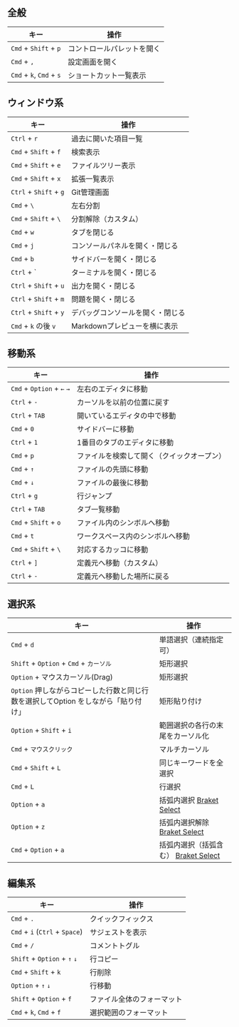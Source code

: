 
## 全般
|キー|操作|
|---|---|
|`Cmd` + `Shift` + ``p``  | コントロールパレットを開く|
|`Cmd` + `,`              | 設定画面を開く|
|`Cmd` + `k`, `Cmd` + `s` | ショートカット一覧表示|

## ウィンドウ系
|キー|操作|
|---|---|
|`Ctrl` + `r`           | 過去に開いた項目一覧|
|`Cmd` + `Shift` + `f`  | 検索表示|
|`Cmd` + `Shift` + `e`  | ファイルツリー表示|
|`Cmd` + `Shift` + `x`  | 拡張一覧表示|
|`Ctrl` + `Shift` + `g` | Git管理画面|
|`Cmd` + `\`            | 左右分割|
|`Cmd` + `Shift` + `\`  | 分割解除（カスタム）|
|`Cmd` + `w`            | タブを閉じる|
|`Cmd` + `j`            | コンソールパネルを開く・閉じる|
|`Cmd` + `b`            | サイドバーを開く・閉じる|
|`Ctrl` + `             | ターミナルを開く・閉じる|
|`Ctrl` + `Shift` + `u` | 出力を開く・閉じる|
|`Ctrl` + `Shift` + `m` | 問題を開く・閉じる|
|`Ctrl` + `Shift` + `y` | デバッグコンソールを開く・閉じる|
|`Cmd` + `k` の後 `v`   | Markdownプレピューを横に表示|

## 移動系
|キー|操作|
|---|---|
|`Cmd` + `Option` + `←` `→` | 左右のエディタに移動|
|`Ctrl` + `-`               | カーソルを以前の位置に戻す|
|`Ctrl` + `TAB`             | 開いているエディタの中で移動|
|`Cmd` + `0`                | サイドバーに移動|
|`Ctrl` + `1`               | 1番目のタブのエディタに移動|
|`Cmd` + `p`                | ファイルを検索して開く（クイックオープン）|
|`Cmd` + `↑`                | ファイルの先頭に移動|
|`Cmd` + `↓`                | ファイルの最後に移動|
|`Ctrl` + `g`               | 行ジャンプ|
|`Ctrl` + `TAB`             | タブ一覧移動|
|`Cmd` + `Shift` + `o`      | ファイル内のシンボルへ移動|
|`Cmd` + `t`                | ワークスペース内のシンボルへ移動|
|`Cmd` + `Shift` + `\`      | 対応するカッコに移動|
|`Ctrl` + `]`               | 定義元へ移動（カスタム）|
|`Ctrl` + `-`               | 定義元へ移動した場所に戻る|

## 選択系
|キー|操作|
|---|---|
|`Cmd` + `d`                              | 単語選択（連続指定可）|
|`Shift` + `Option` + `Cmd` + `カーソル`  | 矩形選択|
|`Option` + マウスカーソル(Drag)          | 矩形選択|
|`Option` 押しながらコピーした行数と同じ行数を選択してOption をしながら「貼り付け」 | 矩形貼り付け|
|`Option` + `Shift` + `i`                 | 範囲選択の各行の末尾をカーソル化|
|`Cmd` + `マウスクリック`                 | マルチカーソル|
|`Cmd` + `Shift` + `L`                    | 同じキーワードを全選択|
|`Cmd` + `L`                              | 行選択|
|`Option` + `a`                           | 括弧内選択 [Braket Select](https://marketplace.visualstudio.com/items?itemName=chunsen.bracket-select)|
|`Option` + `z`                           | 括弧内選択解除 [Braket Select](https://marketplace.visualstudio.com/items?itemName=chunsen.bracket-select)|
|`Cmd` + `Option` + `a`                   | 括弧内選択（括弧含む） [Braket Select](https://marketplace.visualstudio.com/items?itemName=chunsen.bracket-select)|

## 編集系
|キー|操作|
|---|---|
|`Cmd` + `.`                    | クイックフィックス|
|`Cmd` + `i` (`Ctrl` + `Space`) | サジェストを表示|
|`Cmd` + `/`                    | コメントトグル|
|`Shift` + `Option` + `↑` `↓`   | 行コピー|
|`Cmd` + `Shift` + `k`          | 行削除|
|`Option` + `↑` `↓`             | 行移動|
|`Shift` + `Option` + `f`       | ファイル全体のフォーマット|
|`Cmd` + `k`, `Cmd` + `f`       | 選択範囲のフォーマット|
